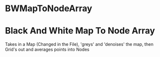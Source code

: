 # BWMapToNodeArray
<h1>Black And White Map To Node Array</h1>

Takes in a Map (Changed in the File),
'greys' and 'denoises' the map,
then Grid's out and averages points into Nodes
